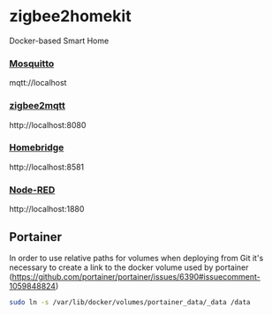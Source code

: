 # zigbee2homekit
Docker-based Smart Home

### [Mosquitto](https://mosquitto.org/)

mqtt://localhost

### [zigbee2mqtt](https://www.zigbee2mqtt.io/)

http://localhost:8080

### [Homebridge](https://homebridge.io/)

http://localhost:8581

### [Node-RED](https://nodered.org/)

http://localhost:1880

## Portainer

In order to use relative paths for volumes when deploying from Git it's necessary to create a link to the docker volume used by portainer (https://github.com/portainer/portainer/issues/6390#issuecomment-1059848824)

```bash
sudo ln -s /var/lib/docker/volumes/portainer_data/_data /data
```
